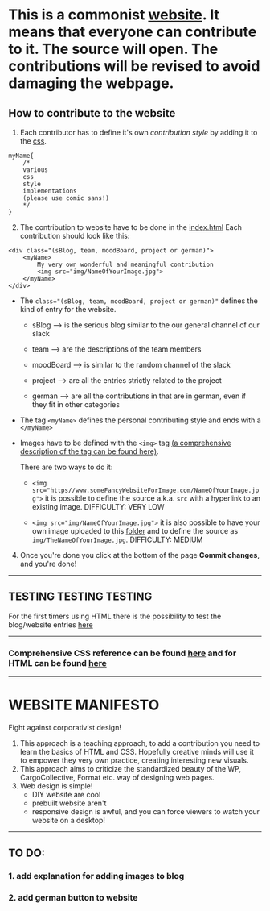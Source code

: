 
# This is a commonist [website](https://commoningtoys.github.io/commoningWebsite/). It means that everyone can contribute to it. The source will open. The contributions will be revised to avoid damaging the webpage.
## How to contribute to the website
1. Each contributor has to define it's own _contribution style_ by adding it to the [css](https://github.com/commoningtoys/commoningWebsite/blob/master/style.css).
```
myName{
    /*
    various
    css
    style
    implementations
    (please use comic sans!)
    */
}
```
2. The contribution to website have to be done in the [index.html](https://github.com/commoningtoys/commoningWebsite/blob/master/index.html)
Each contribution should look like this:
```
<div class="(sBlog, team, moodBoard, project or german)">
    <myName>
        My very own wonderful and meaningful contribution
        <img src="img/NameOfYourImage.jpg">
    </myName>
</div>
```
* The `class="(sBlog, team, moodBoard, project or german)"` defines the kind of entry for the website.
    * sBlog --> is the serious blog similar to the our general channel of our slack

    * team --> are the descriptions of the team members

    * moodBoard --> is similar to the random channel of the slack

    * project --> are all the entries strictly related to the project

    * german --> are all the contributions in that are in german, even if they fit in other categories

* The tag `<myName>` defines the personal contributing style and ends with a `</myName>`
* Images have to be defined with the `<img>` tag [(a comprehensive description of the tag can be found here)](https://www.w3schools.com/tags/tag_img.asp).

    There are two ways to do it:
    * `<img src="https//www.someFancyWebsiteForImage.com/NameOfYourImage.jpg">` it is possible to define the source a.k.a. `src` with a hyperlink to an existing image. DIFFICULTY: VERY LOW

    * `<img src="img/NameOfYourImage.jpg">` it is also possible to have your own image uploaded to this [folder](https://github.com/commoningtoys/commoningWebsite/tree/master/img) and to define the source as `img/TheNameOfYourImage.jpg`. DIFFICULTY: MEDIUM
4. Once you're done you click at the bottom of the page **Commit changes**, and you're done!
*********************
## TESTING TESTING TESTING
For the first timers using HTML there is the possibility to test the blog/website entries [here](https://jsfiddle.net/yyyyaaaannnnoooo/x1k4sxpt/18/)
*********************
### Comprehensive CSS reference can be found [here](https://www.w3schools.com/cssref/default.asp) and for HTML can be found [here](https://www.w3schools.com/tags/default.asp) 
*********************
# WEBSITE MANIFESTO
Fight against corporativist design!
1. This approach is a teaching approach, to add a contribution you need to learn the basics of HTML and CSS. Hopefully creative minds will use it to empower they very own practice, creating interesting new visuals.
2. This approach aims to criticize the standardized beauty of the WP, CargoCollective, Format etc. way of designing web pages.
3. Web design is simple!
    * DIY website are cool
    * prebuilt website aren't
    * responsive design is awful, and you can force viewers to watch your website on a desktop!
***********************
## TO DO:
### 1. add explanation for adding images to blog
### 2. add german button to website

